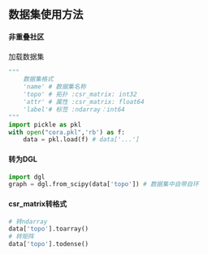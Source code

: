 ## 数据集使用方法

#### 非重叠社区

加载数据集

```python
"""
	数据集格式
	'name' # 数据集名称 
    'topo' # 拓扑 :csr_matrix: int32
    'attr' # 属性 :csr_matrix: float64
    'label'# 标签 :ndarray：int64
"""
import pickle as pkl
with open("cora.pkl",'rb') as f:
    data = pkl.load(f) # data['...']
```

#### 转为DGL

```python
import dgl
graph = dgl.from_scipy(data['topo']) # 数据集中自带自环
```

#### csr_matrix转格式

```python
# 转ndarray
data['topo'].toarray()
# 转矩阵
data['topo'].todense()
```



